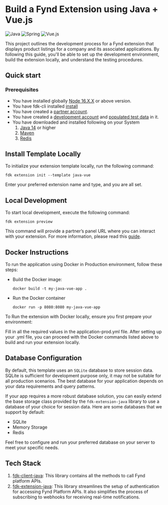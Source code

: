 
# Build a Fynd Extension using Java + Vue.js
![Java](https://img.shields.io/badge/java-%23ED8B00.svg?style=for-the-badge&logo=openjdk&logoColor=white)
![Spring](https://img.shields.io/badge/spring-%236DB33F.svg?style=for-the-badge&logo=spring&logoColor=white)
![Vue.js](https://img.shields.io/badge/vuejs-%2335495e.svg?style=for-the-badge&logo=vuedotjs&logoColor=%234FC08D)

[coveralls-badge]: https://coveralls.io/repos/github/gofynd/example-extension-java-vue/badge.svg?branch=main&&kill_cache=1
[coveralls-url]: https://coveralls.io/github/gofynd/example-extension-java-vue?branch=main

This project outlines the development process for a Fynd extension that displays product listings for a company and its associated applications. By following this guide, you'll be able to set up the development environment, build the extension locally, and understand the testing procedures.

## Quick start
### Prerequisites
* You have installed globally [Node 16.X.X](https://docs.npmjs.com/) or above version.
* You have fdk-cli installed [install](https://github.com/gofynd/fdk-cli)
* You have created a [partner account](https://partners.fynd.com).
* You have created a [development account](https://partners.fynd.com/help/docs/partners/testing-extension/development-acc#create-development-account) and [populated test data](https://partners.fynd.com/help/docs/partners/testing-extension/development-acc#populate-test-data) in it.
* You have downloaded and installed following on your System
    1. [Java 14](https://www.java.com/en/) or higher
    2. [Maven](https://maven.apache.org/download.cgi)
    3. [Redis](https://redis.io)


## Install Template Locally
To initialize your extension template locally, run the following command:
```shell
fdk extension init --template java-vue
```
Enter your preferred extension name and type, and you are all set.

## Local Development
To start local development, execute the following command:
```shell
fdk extension preview
```
This command will provide a partner’s panel URL where you can interact with your extension. For more information, please read this [guide](https://github.com/gofynd/fdk-cli?tab=readme-ov-file#extension-commands).

## Docker Instructions

To run the application using Docker in Production environment, follow these steps:
* Build the Docker image:
    ```shell
    docker build -t my-java-vue-app .
    ```
* Run the Docker container
  ```
  docker run -p 8080:8080 my-java-vue-app 
  ```
To Run the extension with Docker locally, ensure you first prepare your environment:

Fill in all the required values in the application-prod.yml file.
After setting up your .yml file, you can proceed with the Docker commands listed above to build and run your extension locally.

## Database Configuration

By default, this template uses an `SQLite` database to store session data. SQLite is sufficient for development purpose only, it may not be suitable for all production scenarios. The best database for your application depends on your data requirements and query patterns.

If your app requires a more robust database solution, you can easily extend the base storage class provided by the `fdk-extension-java` library to use a database of your choice for session data. Here are some databases that we support by default:

- SQLite
- Memory Storage
- Redis

Feel free to configure and run your preferred database on your server to meet your specific needs.

## Tech Stack
1. [fdk-client-java](https://github.com/gofynd/fdk-client-java): This library contains all the methods to call Fynd platform APIs.
2. [fdk-extension-java](https://github.com/gofynd/fdk-extension-java): This library streamlines the setup of authentication for accessing Fynd Platform APIs. It also simplifies the process of subscribing to webhooks for receiving real-time notifications.


[coveralls-badge]: https://coveralls.io/repos/github/gofynd/example-extension-javascript-react/badge.svg?branch=main&&kill_cache=1
[coveralls-url]: https://coveralls.io/github/gofynd/example-extension-javascript-react?branch=main
